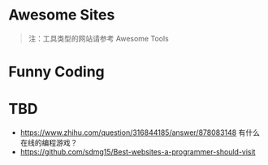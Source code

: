 # Awesome Sites

> 注：工具类型的网站请参考 Awesome Tools

# Funny Coding

# TBD

- https://www.zhihu.com/question/316844185/answer/878083148 有什么在线的编程游戏？
- https://github.com/sdmg15/Best-websites-a-programmer-should-visit
